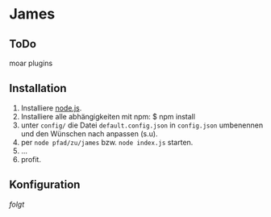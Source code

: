 # James

## ToDo
moar plugins

## Installation

1. Installiere [node.js](http://nodejs.org/).
2. Installiere alle abhängigkeiten mit npm:
    $ npm install
3. unter `config/` die Datei `default.config.json` in `config.json` umbenennen und den Wünschen nach anpassen (s.u).
4. per `node pfad/zu/james` bzw. `node index.js` starten.
5. ...
6. profit.

## Konfiguration
*folgt*